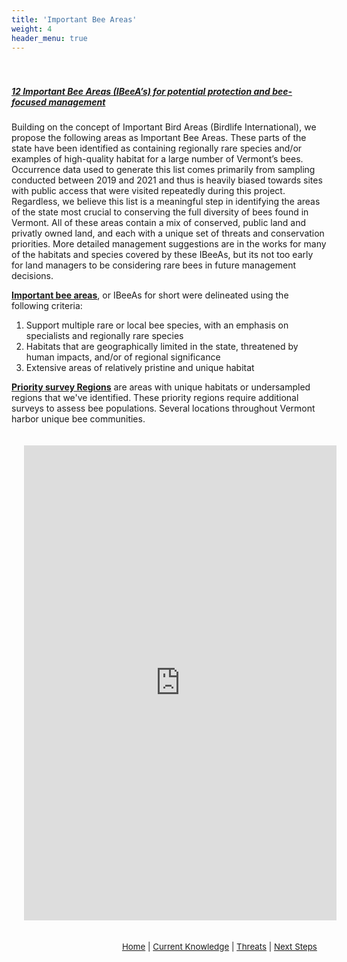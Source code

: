 ```yaml
---
title: 'Important Bee Areas'
weight: 4
header_menu: true
---
```

<div class="lead" style="padding-top:20px; text-decoration:underline;">
<h5>
12 Important Bee Areas (IBeeA’s) for potential protection and bee-focused management
</h5>
</div>

Building on the concept of Important Bird Areas (Birdlife International), we propose the following areas as Important Bee Areas. These parts of the state have been identified as containing regionally rare species and/or examples of high-quality habitat for a large number of Vermont’s bees. Occurrence data used to generate this list comes primarily from sampling conducted between 2019 and 2021 and thus is heavily biased towards sites with public access that were visited repeatedly during this project. Regardless, we believe this list is a meaningful step in identifying the areas of the state  most crucial to conserving the full diversity of bees found in Vermont. All of these areas contain a mix of conserved, public land and privatly owned land, and each with a unique set of threats and conservation priorities. More detailed management suggestions are in the works for many of the habitats and species covered by these IBeeAs, but its not too early for land managers to be considering rare bees in future management decisions.

<!--
<div class="flex-column-container">
<div class="first-col">
<b><u>Important bee areas</u></b>, or IBeeAs for short were delineated using the following criteria:
<ol>
<li>Support multiple rare or local bee species, with an emphasis on specialists and regionally rare species</li>
<li>Habitats that are geographically limited in the state, threatened by human impacts, and/or of regional significance</li>
<li>Extensive areas of relatively pristine and unique habitat</li>
</ol>
<b><u>Priority survey Regions</u></b> are areas with unique habitats or undersampled regions that we've identified.
These priority regions require additional surveys to assess bee populations. Several locations throughout Vermont harbor unique bee communities.
</div>
<div class="second-col h_iframe">
<iframe style="height:730px;max-width:730px;min-width:500px;" src="https://missions.vtatlasoflife.org/ImportantBeeAreas.html" scrolling="auto" frameBorder="0">
</iframe>
</div>
</div>
-->

<div class="row">

<div class="col-lg-4">
<b><u>Important bee areas</u></b>, or IBeeAs for short were delineated using the following criteria:

<ol>
<li>Support multiple rare or local bee species, with an emphasis on specialists and regionally rare species</li>
<li>Habitats that are geographically limited in the state, threatened by human impacts, and/or of regional significance</li>
<li>Extensive areas of relatively pristine and unique habitat</li>
</ol>

<b><u>Priority survey Regions</u></b> are areas with unique habitats or undersampled regions that we've identified.
These priority regions require additional surveys to assess bee populations. Several locations throughout Vermont harbor unique bee communities.
</div>

<div class="col-lg-8 h_iframe">
<iframe style="height:760px;max-width:750px;min-width:500px;padding:20px;" src="https://missions.vtatlasoflife.org/ImportantBeeAreas.html" frameBorder="0" allowtransparency="true">
</iframe>

<!-- onload='javascript:(function(o){o.style.height=o.contentWindow.document.body.scrollHeight+"px";}(this));' -->

</div>

</div>



<p style="font-size: 10pt; text-align: right; margin-right: 3%"><a href="https://vtecostudies.github.io/SoBees_LandingPage/">Home</a> | <a href="https://vtecostudies.github.io/SoBees_Current_Knowledge/">Current Knowledge</a> | <a href="https://vtecostudies.github.io/SoBees_Threats/">Threats</a> | <a href="https://vtecostudies.github.io/SoBees_Next_Steps/">Next Steps</a></p>
